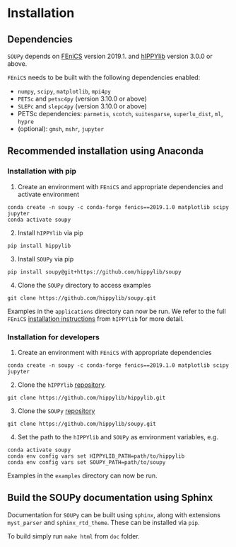 # Installation 

## Dependencies
`SOUPy` depends on [FEniCS](http://fenicsproject.org/) version 2019.1. and [hIPPYlib](https://hippylib.github.io/) version 3.0.0 or above.

`FEniCS` needs to be built with the following dependencies enabled:

 - `numpy`, `scipy`, `matplotlib`, `mpi4py`
 - `PETSc` and `petsc4py` (version 3.10.0 or above)
 - `SLEPc` and `slepc4py` (version 3.10.0 or above)
 - PETSc dependencies: `parmetis`, `scotch`, `suitesparse`, `superlu_dist`, `ml`, `hypre`
 - (optional): `gmsh`, `mshr`, `jupyter`


## Recommended installation using Anaconda 
### Installation with pip 
1. Create an environment with `FEniCS` and appropriate dependencies and activate environment
```
conda create -n soupy -c conda-forge fenics==2019.1.0 matplotlib scipy jupyter
conda activate soupy
```

2. Install `hIPPYlib` via pip
```
pip install hippylib
```

3. Install `SOUPy` via pip 
```
pip install soupy@git+https://github.com/hippylib/soupy
```

4. Clone the `SOUPy` directory to access examples 
```
git clone https://github.com/hippylib/soupy.git
```

Examples in the `applications` directory can now be run. We refer to the full `FEniCS` [installation instructions](https://hippylib.readthedocs.io/en/3.0.0/installation.html) from `hIPPYlib` for more detail. 

### Installation for developers 
1. Create an environment with `FEniCS` with appropriate dependencies
```
conda create -n soupy -c conda-forge fenics==2019.1.0 matplotlib scipy jupyter
```

2. Clone the `hIPPYlib` [repository](https://github.com/hippylib/hippylib). 
```
git clone https://github.com/hippylib/hippylib.git
```

3. Clone the `SOUPy` [repository](https://github.com/hippylib/soupy/tree/main)
```
git clone https://github.com/hippylib/soupy.git
```

4. Set the path to the `hIPPYlib` and `SOUPy` as environment variables, e.g. 
```
conda activate soupy
conda env config vars set HIPPYLIB_PATH=path/to/hippylib
conda env config vars set SOUPY_PATH=path/to/soupy
```

Examples in the `examples` directory can now be run. 

## Build the SOUPy documentation using Sphinx

Documentation for `SOUPy` can be built using `sphinx`, along with extensions
`myst_parser` and `sphinx_rtd_theme`. These can be installed via `pip`.

To build simply run `make html` from `doc` folder.
